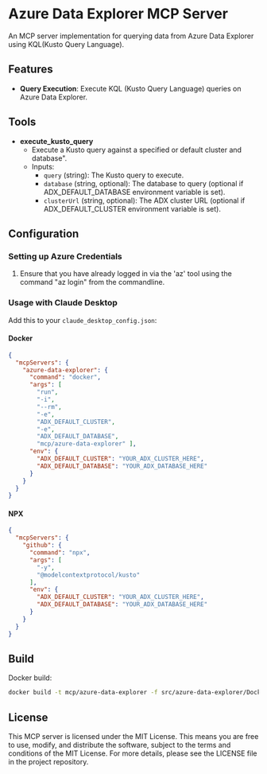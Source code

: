 # Azure Data Explorer MCP Server

An MCP server implementation for querying data from Azure Data Explorer using KQL(Kusto Query Language).

## Features

- **Query Execution**: Execute KQL (Kusto Query Language) queries on Azure Data Explorer.

## Tools

- **execute_kusto_query**
  - Execute a Kusto query against a specified or default cluster and database".
  - Inputs:
    - `query` (string): The Kusto query to execute.
    - `database` (string, optional): The database to query (optional if ADX_DEFAULT_DATABASE environment variable is set).
    - `clusterUrl` (string, optional): The ADX cluster URL (optional if ADX_DEFAULT_CLUSTER environment variable is set).

## Configuration

### Setting up Azure Credentials

1. Ensure that you have already logged in via the 'az' tool using the command "az login" from the commandline.

### Usage with Claude Desktop

Add this to your `claude_desktop_config.json`:

#### Docker

```json
{
  "mcpServers": {
    "azure-data-explorer": {
      "command": "docker",
      "args": [ 
        "run", 
        "-i", 
        "--rm", 
        "-e", 
        "ADX_DEFAULT_CLUSTER", 
        "-e", 
        "ADX_DEFAULT_DATABASE", 
        "mcp/azure-data-explorer" ],
      "env": {
        "ADX_DEFAULT_CLUSTER": "YOUR_ADX_CLUSTER_HERE",
        "ADX_DEFAULT_DATABASE": "YOUR_ADX_DATABASE_HERE"
      }
    }
  }
}
```

#### NPX

```json
{
  "mcpServers": {
    "github": {
      "command": "npx",
      "args": [
        "-y",
        "@modelcontextprotocol/kusto"
      ],
      "env": {
        "ADX_DEFAULT_CLUSTER": "YOUR_ADX_CLUSTER_HERE",
        "ADX_DEFAULT_DATABASE": "YOUR_ADX_DATABASE_HERE"
      }
    }
  }
}
```

## Build

Docker build:

```bash
docker build -t mcp/azure-data-explorer -f src/azure-data-explorer/Dockerfile .
```

## License

This MCP server is licensed under the MIT License. This means you are free to use, modify, and distribute the software, subject to the terms and conditions of the MIT License. For more details, please see the LICENSE file in the project repository.